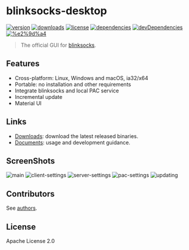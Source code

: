 # blinksocks-desktop

[![version](https://img.shields.io/npm/v/blinksocks-desktop.svg)](https://www.npmjs.com/package/blinksocks-desktop)
[![downloads](https://img.shields.io/npm/dt/blinksocks-desktop.svg)](https://www.npmjs.com/package/blinksocks-desktop)
[![license](https://img.shields.io/npm/l/blinksocks-desktop.svg)](https://github.com/blinksocks/blinksocks-desktop/blob/master/LICENSE)
[![dependencies](https://img.shields.io/david/blinksocks/blinksocks.svg)](https://www.npmjs.com/package/blinksocks-desktop)
[![devDependencies](https://img.shields.io/david/dev/blinksocks/blinksocks-desktop.svg)](https://www.npmjs.com/package/blinksocks-desktop)
[![%e2%9d%a4](https://img.shields.io/badge/made%20with-%e2%9d%a4-ff69b4.svg)](https://github.com/blinksocks/blinksocks-desktop)

> The official GUI for [blinksocks](https://github.com/blinksocks/blinksocks).

## Features

* Cross-platform: Linux, Windows and macOS, ia32/x64
* Portable: no installation and other requirements
* Integrate blinksocks and local PAC service
* Incremental update
* Material UI

## Links

* [Downloads](RELEASE.md): download the latest released binaries.
* [Documents](docs): usage and development guidance.

## ScreenShots

![main](docs/screenshots/main.png)
![client-settings](docs/screenshots/client-settings.png)
![server-settings](docs/screenshots/server-settings.png)
![pac-settings](docs/screenshots/pac-settings.png)
![updating](docs/screenshots/updating.png)

## Contributors

See [authors](AUTHORS).

## License

Apache License 2.0
